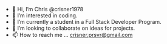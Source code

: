 - 👋 Hi, I’m Chris @crisner1978
- 👀 I’m interested in coding. 
- 🌱 I’m currently a student in a Full Stack Developer Program. 
- 💞️ I’m looking to collaborate on ideas for projects. 
- 📫 How to reach me ... crisner.prsvr@gmail.com

<!---
crisner1978/crisner1978 is a ✨ special ✨ repository because its `README.md` (this file) appears on your GitHub profile.
You can click the Preview link to take a look at your changes.
--->
